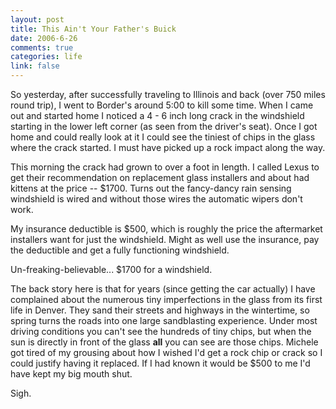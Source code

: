 ```yaml
--- 
layout: post
title: This Ain't Your Father's Buick
date: 2006-6-26
comments: true
categories: life
link: false
---
```

So yesterday, after successfully traveling to Illinois and back (over 750 miles round trip), I went to Border's around 5:00 to kill some time. When I came out and started home I noticed a 4 - 6 inch long crack in the windshield starting in the lower left corner (as seen from the driver's seat). Once I got home and could really look at it I could see the tiniest of chips in the glass where the crack started. I must have picked up a rock impact along the way.

This morning the crack had grown to over a foot in length. I called Lexus to get their recommendation on replacement glass installers and about had kittens at the price -- $1700. Turns out the fancy-dancy rain sensing windshield is wired and without those wires the automatic wipers don't work.

My insurance deductible is $500, which is roughly the price the aftermarket installers want for just the windshield. Might as well use the insurance, pay the deductible and get a fully functioning windshield.

Un-freaking-believable... $1700 for a windshield.

The back story here is that for years (since getting the car actually) I have complained about the numerous tiny imperfections in the glass from its first life in Denver. They sand their streets and highways in the wintertime, so spring turns the roads into one large sandblasting experience. Under most driving conditions you can't see the hundreds of tiny chips, but when the sun is directly in front of the glass <strong>all</strong> you can see are those chips. Michele got tired of my grousing about how I wished I'd get a rock chip or crack so I could justify having it replaced. If I had known it would be $500 to me I'd have kept my big mouth shut.

Sigh.
